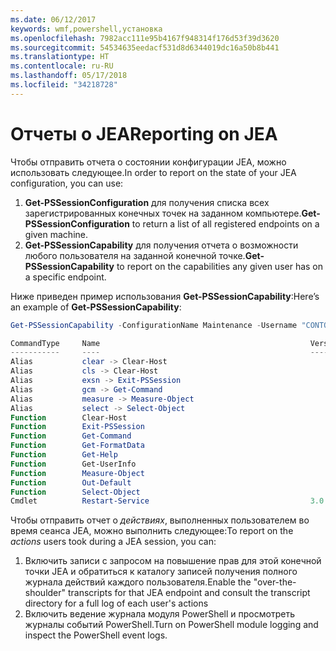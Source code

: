 ```yaml
---
ms.date: 06/12/2017
keywords: wmf,powershell,установка
ms.openlocfilehash: 7982acc111e95b4167f948314f176d53f39d3620
ms.sourcegitcommit: 54534635eedacf531d8d6344019dc16a50b8b441
ms.translationtype: HT
ms.contentlocale: ru-RU
ms.lasthandoff: 05/17/2018
ms.locfileid: "34218728"
---
```

# <a name="reporting-on-jea"></a><span data-ttu-id="5b422-102">Отчеты о JEA</span><span class="sxs-lookup"><span data-stu-id="5b422-102">Reporting on JEA</span></span>
<span data-ttu-id="5b422-103">Чтобы отправить отчета о состоянии конфигурации JEA, можно использовать следующее.</span><span class="sxs-lookup"><span data-stu-id="5b422-103">In order to report on the state of your JEA configuration, you can use:</span></span>
1.  <span data-ttu-id="5b422-104">**Get-PSSessionConfiguration** для получения списка всех зарегистрированных конечных точек на заданном компьютере.</span><span class="sxs-lookup"><span data-stu-id="5b422-104">**Get-PSSessionConfiguration** to return a list of all registered endpoints on a given machine.</span></span>
2.  <span data-ttu-id="5b422-105">**Get-PSSessionCapability** для получения отчета о возможности любого пользователя на заданной конечной точке.</span><span class="sxs-lookup"><span data-stu-id="5b422-105">**Get-PSSessionCapability** to report on the capabilities any given user has on a specific endpoint.</span></span>

<span data-ttu-id="5b422-106">Ниже приведен пример использования **Get-PSSessionCapability**:</span><span class="sxs-lookup"><span data-stu-id="5b422-106">Here’s an example of **Get-PSSessionCapability**:</span></span>
```powershell
Get-PSSessionCapability -ConfigurationName Maintenance -Username "CONTOSO\JohnDoe"

CommandType     Name                                               Version    Source
-----------     ----                                               -------    ------
Alias           clear -> Clear-Host
Alias           cls -> Clear-Host
Alias           exsn -> Exit-PSSession
Alias           gcm -> Get-Command
Alias           measure -> Measure-Object
Alias           select -> Select-Object
Function        Clear-Host
Function        Exit-PSSession
Function        Get-Command
Function        Get-FormatData
Function        Get-Help
Function        Get-UserInfo
Function        Measure-Object
Function        Out-Default
Function        Select-Object
Cmdlet          Restart-Service                                    3.0.0.0 Microsof...


```

<span data-ttu-id="5b422-107">Чтобы отправить отчет о _действиях_, выполненных пользователем во время сеанса JEA, можно выполнить следующее:</span><span class="sxs-lookup"><span data-stu-id="5b422-107">To report on the _actions_ users took during a JEA session, you can:</span></span>
1. <span data-ttu-id="5b422-108">Включить записи с запросом на повышение прав для этой конечной точки JEA и обратиться к каталогу записей получения полного журнала действий каждого пользователя.</span><span class="sxs-lookup"><span data-stu-id="5b422-108">Enable the "over-the-shoulder" transcripts for that JEA endpoint and consult the transcript directory for a full log of each user's actions</span></span>
2. <span data-ttu-id="5b422-109">Включить ведение журнала модуля PowerShell и просмотреть журналы событий PowerShell.</span><span class="sxs-lookup"><span data-stu-id="5b422-109">Turn on PowerShell module logging and inspect the PowerShell event logs.</span></span>
